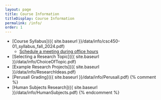 ```yaml
---
layout: page
title: Course Information 
titleDisplay: Course Information 
permalink: /info/
order: 1
---
```


* [Course Syllabus]({{ site.baseurl }}/data/info/csc450-01_syllabus_fall_2024.pdf) 
	* [Schedule a meeting during office hours](https://outlook.office365.com/owa/calendar/DrGarrettDancik@myeasternct.onmicrosoft.com/bookings/)
* [Selecting a Research Topic]({{ site.baseurl }}/data/info/ChoiceOfTopic.pdf)
* [Example Research Projects]({{ site.baseurl }}/data/info/ResearchIdeas.pdf)
* [Perusall Grading]({{ site.baseurl }}/data/info/Perusall.pdf)
{% comment %}
* [Human Subjects Research]({{ site.baseurl }}/data/info/HumanSubjects.pdf)
{% endcomment %}
